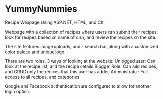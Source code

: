 # YummyNummies
Recipe Webpage Using ASP.NET, HTML, and C#

Webpage with a collection of recipes where users can submit their recipes, 
look for recipes based on name of dish, and review the recipes on the site.

The site features image uploads, and a search bar, along with a customized color palette and unique logo.

There are two roles, 3 ways of looking at the website:
Unlogged user: Can look at the recipe list, and the recipe details
Blogger Role: Can add recipes, and CRUD only the recipes that this user has added
Administrator: Full access to all recipes, and categories

Google and Facebook authentication are configured to allow for another login option.
